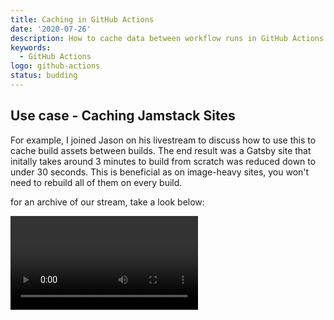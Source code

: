 ```yaml
---
title: Caching in GitHub Actions
date: '2020-07-26'
description: How to cache data between workflow runs in GitHub Actions
keywords:
  - GitHub Actions
logo: github-actions
status: budding
---
```


## Use case - Caching Jamstack Sites

For example, I joined Jason on his livestream to discuss how to use this to cache build assets between builds. The end result was a Gatsby site that initally takes around 3 minutes to build from scratch was reduced down to under 30 seconds. This is beneficial as on image-heavy sites, you won't need to rebuild all of them on every build.

for an archive of our stream, take a look below:

<Video videoSrc="https://www.youtube.com/embed/zklDIAcbM-I" videoTitle="Caching Jamstack Sites With GitHub Actions (with Benjamin Lannon) - Learn With Jason" />

To learn more about what we did and resources / code, visit Jason's site for the episode at [lwj.dev](https://www.learnwithjason.dev/caching-jamstack-sites-with-github-actions)

